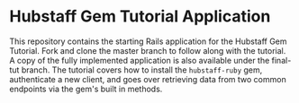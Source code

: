 # Hubstaff Gem Tutorial Application

This repository contains the starting Rails application for the Hubstaff Gem Tutorial. Fork and clone the master branch to follow along with the tutorial. A copy of the fully implemented application is also available under the final-tut branch. The tutorial covers how to install the `hubstaff-ruby` gem, authenticate a new client, and goes over retrieving data from two common endpoints via the gem's built in methods.
